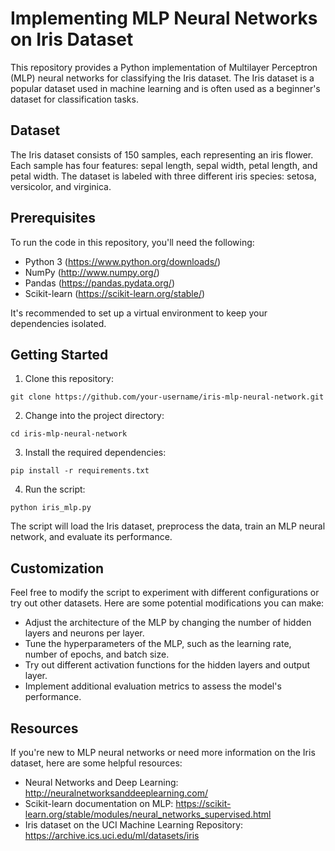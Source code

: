 # Implementing MLP Neural Networks on Iris Dataset

This repository provides a Python implementation of Multilayer Perceptron (MLP) neural networks for classifying the Iris dataset. The Iris dataset is a popular dataset used in machine learning and is often used as a beginner's dataset for classification tasks.

## Dataset

The Iris dataset consists of 150 samples, each representing an iris flower. Each sample has four features: sepal length, sepal width, petal length, and petal width. The dataset is labeled with three different iris species: setosa, versicolor, and virginica.

## Prerequisites

To run the code in this repository, you'll need the following:

- Python 3 (https://www.python.org/downloads/)
- NumPy (http://www.numpy.org/)
- Pandas (https://pandas.pydata.org/)
- Scikit-learn (https://scikit-learn.org/stable/)

It's recommended to set up a virtual environment to keep your dependencies isolated.

## Getting Started

1. Clone this repository:

```
git clone https://github.com/your-username/iris-mlp-neural-network.git
```

2. Change into the project directory:

```
cd iris-mlp-neural-network
```

3. Install the required dependencies:

```
pip install -r requirements.txt
```

4. Run the script:

```
python iris_mlp.py
```

The script will load the Iris dataset, preprocess the data, train an MLP neural network, and evaluate its performance.

## Customization

Feel free to modify the script to experiment with different configurations or try out other datasets. Here are some potential modifications you can make:

- Adjust the architecture of the MLP by changing the number of hidden layers and neurons per layer.
- Tune the hyperparameters of the MLP, such as the learning rate, number of epochs, and batch size.
- Try out different activation functions for the hidden layers and output layer.
- Implement additional evaluation metrics to assess the model's performance.

## Resources

If you're new to MLP neural networks or need more information on the Iris dataset, here are some helpful resources:

- Neural Networks and Deep Learning: http://neuralnetworksanddeeplearning.com/
- Scikit-learn documentation on MLP: https://scikit-learn.org/stable/modules/neural_networks_supervised.html
- Iris dataset on the UCI Machine Learning Repository: https://archive.ics.uci.edu/ml/datasets/iris
